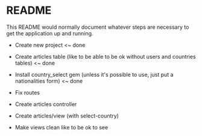 # README

This README would normally document whatever steps are necessary to get the
application up and running.

* Create new project <~ done

* Create articles table (like to be able to be ok without users and countries tables) <~ done

* Install country_select gem (unless it's possible to use, just put a nationalities form) <~ done

* Fix routes

* Create articles controller

* Create articles/view (with select-country)

* Make views clean like to be ok to see